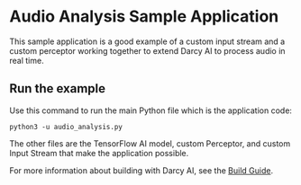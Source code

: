 # Audio Analysis Sample Application

This sample application is a good example of a custom input stream and a custom perceptor working together to extend Darcy AI to process audio in real time.

## Run the example

Use this command to run the main Python file which is the application code:

```
python3 -u audio_analysis.py
```

The other files are the TensorFlow AI model, custom Perceptor, and custom Input Stream that make the application possible.

For more information about building with Darcy AI, see the [Build Guide](https://docs.darcy.ai/docs/guides/build/).